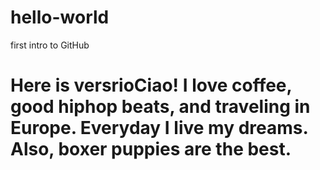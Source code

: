 # hello-world


first intro to GitHub



Here is versrioCiao! I love coffee, good hiphop beats, and traveling in Europe. Everyday I live my dreams. Also, boxer puppies are the best.
=======

